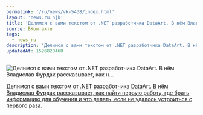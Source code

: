 ```yaml
---
permalink: '/ru/news/vk-5438/index.html'
layout: 'news.ru.njk'
title: 'Делимся с вами текстом от .NET разработчика DataArt. В нём Владислав Фурдак рассказывает, как н…'
source: ВКонтакте
tags:
  - news_ru
description: 'Делимся с вами текстом от .NET разработчика DataArt. В нём Владислав Фурдак рассказывает, как н…'
updatedAt: 1526828460
---
```

![Делимся с вами текстом от .NET разработчика DataArt. В нём Владислав Фурдак рассказывает, как н…](https://sun9-56.userapi.com/c824204/v824204788/13cc55/UM1ZeiRl2mo.jpg)

[Делимся с вами текстом от .NET разработчика DataArt. В нём Владислав Фурдак рассказывает, как найти первую работу, где брать информацию для обучения и что делать, если не удалось устроиться с первого раза.](https://dataart.ru/news/kak-naiti-pervuyu-rabotu-v-it-plan-deistvii-dlya-nachinayushikh/)
